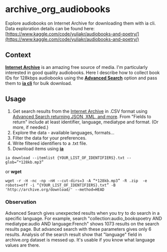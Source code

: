 # archive_org_audiobooks
Explore audiobooks on Internet Archive for downloading them with ia cli.
Data exploration details can be found here:
[https://www.kaggle.com/code/yuliakr/audiobooks-and-poetry/](https://www.kaggle.com/code/yuliakr/audiobooks-and-poetry/)

## Context

**[Internet Archive](https://archive.org)** is an amazing free source of media. I'm particularly interested in good quality audiobooks. 
Here I describe how to collect book IDs for 128kbps audiobooks using the **[Advanced Search](https://archive.org/advancedsearch.php)** option and pass them to **[ia cli](https://archive.org/developers/internetarchive/cli.html)** for bulk download.

## Usage
1. Get search results from the [Internet Archive](https://archive.org) in .CSV format using [Advanced Search returning JSON, XML, and more](https://archive.org/advancedsearch.php). From "Fields to return" include at least identifier, language, mediatype and format. (Or more, if needed.)
2. Explore the data - available languages, formats...
3. Filter the data for your preferences.
4. Write filtered identifiers to a .txt file.
5. Download items using **[ia](https://archive.org/developers/internetarchive/cli.html)**
```
ia download --itemlist {YOUR_LIST_OF_IDENTIFIERS}.txt --glob=”*128kb.mp3”
```
or **wget**
``` 
wget -r -H -nc -np -nH --cut-dirs=3 -A ”*128kb.mp3” -R .zip  -e robots=off -i “{YOUR_LIST_OF_IDENTIFIERS}.txt” -B 'http://archive.org/download/' --method=HEAD
```


   


### Observation
Advanced Search gives unexpected results when you try to do search in a specific language. For example, search "collection:audio_bookspoetry AND mediatype:audio AND language:French" shows 1073 results on the search results page. But advanced search with these parameters gives only 6 results. Analysis of the search result show that "language" field in archive.org dataset is messed up. It's usable if you know what language values are there.
